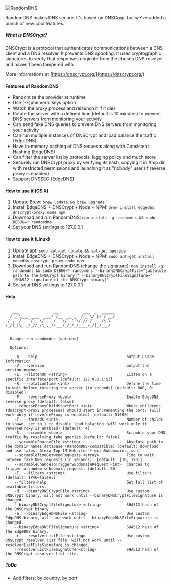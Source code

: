 ![RandomDNS](https://raw.githubusercontent.com/pwnsdx/RandomDNS/master/screenshot.png)

RandomDNS makes DNS secure. It's based on DNSCrypt but we've added a bunch of new cool features.

##### What is DNSCrypt?

DNSCrypt is a protocol that authenticates communications between a DNS client and a DNS resolver. It prevents DNS spoofing. It uses cryptographic signatures to verify that responses originate from the chosen DNS resolver and haven't been tampered with.

More informations at [https://dnscrypt.org/](https://dnscrypt.org/)

#### Features of RandomDNS

- Randomize the provider at runtime
- Use (-E)phemeral keys option
- Watch the proxy process and relaunch it if it dies
- Rotate the server with a defined time (default is 10 minutes) to prevent DNS servers from monitoring your activity
- Can send fake DNS queries to prevent DNS servers from monitoring your activity
- Can run multiple instances of DNSCrypt and load balance the traffic (EdgeDNS)
- Have in-memory caching of DNS requests along with Consistent Hashing (EdgeDNS)
- Can filter the server list by protocols, logging policy and much more
- Securely run DNSCrypt proxy by verifying its hash, copying it in /tmp dir with restricted permissions and launching it as "nobody" user (if reverse proxy is enabled)
- Support DNSSEC (EdgeDNS)

#### How to use it (OS X)

1. Update Brew: ```brew update && brew upgrade```
2. Install EdgeDNS + DNSCrypt + Node + NPM: ```brew install edgedns dnscrypt-proxy node npm```
3. Download and run RandomDNS: ```npm install -g randomdns && sudo DEBUG=* randomdns```
4. Set your DNS settings to 127.0.0.1

#### How to use it (Linux)

1. Update apt: ```sudo apt-get update && apt-get upgrade```
2. Install EdgeDNS + DNSCrypt + Node + NPM: ```sudo apt-get install edgedns dnscrypt-proxy node npm```
3. Download and run RandomDNS (change the signature): ```npm install -g randomdns && sudo DEBUG=* randomdns --binaryDNSCryptFile="[absolute path to the DNSCrypt binary]" --binaryDNSCryptFileSignature="[SHA512 signature of the DNSCrypt binary]"```
4. Set your DNS settings to 127.0.0.1

#### Help

```

   ___               __           ___  _  ______
  / _ \___ ____  ___/ /__  __ _  / _ \/ |/ / __/
 / , _/ _ `/ _ \/ _  / _ \/  ' \/ // /    /\ \  
/_/|_|\_,_/_//_/\_,_/\___/_/_/_/____/_/|_/___/  


  Usage: run randomdns [options]

  Options:

    -h, --help                                       output usage information
    -V, --version                                    output the version number
    -L, --listenOn <string>                          Listen on a specific interface/port [default: 127.0.0.1:53]
    -R, --rotationTime <int>                         Define the time to wait before rotating the server (in seconds) [default: 600, 0: disabled]
    -P, --reverseProxy <bool>                        Enable EdgeDNS reverse proxy [default: false]
    --reverseProxyChildStartPort <int>               Where childrens (dnscrypt-proxy processes) should start incrementing the port? (will work only if reverseProxy is enabled) [default: 51000]
    -T, --threads <int>                              Number of childs to spawn, set to 1 to disable load balacing (will work only if reverseProxy is enabled) [default: 4]
    -S, --scramble <bool>                            Scramble your DNS traffic by resolving fake queries [default: false]
    --scrambleSourceFile <string>                    Absolute path to the domain names database (RandomDNS-compatible) [default: download and use latest Alexa-Top-1M-Websites-*-withSubdomains.json]
    --scrambleTimeBetweenRequests <array>            Time to wait between fake DNS requests (in seconds). [default: [10, 120]]
    --scrambleChanceToTriggerSubdomainRequest <int>  Chances to trigger a random subdomain request. [default: 60]
    -F, --filters <string>                           Use filters [default: IPv6=false;]
    --filters-help                                   Get full list of available filters.
    -d, --binaryDNSCryptFile <string>                Use custom DNSCrypt binary, will not work until --binaryDNSCryptFileSignature is changed.
    --binaryDNSCryptFileSignature <string>           SHA512 hash of the DNSCrypt binary.
    -e, --binaryEdgeDNSFile <string>                 Use custom EdgeDNS binary, will not work until --binaryEdgeDNSFileSignature is changed.
    --binaryEdgeDNSFileSignature <string>            SHA512 hash of the EdgeDNS binary.
    -r, --resolverListFile <string>                  Use custom DNSCrypt resolver list file, will not work until --resolverListFileSignature is changed.
    --resolverListFileSignature <string>             SHA512 hash of the DNSCrypt resolver list file.

```

##### ToDo

- Add filters: by country, by port
